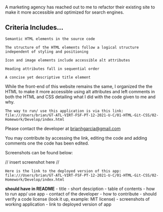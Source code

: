 A marketing agency has reached out to me to refactor their existing site to make it more accessible and optimized for search engines.

## Criteria Includes...

```
Semantic HTML elements in the source code

The structure of the HTML elements follow a logical structure independent of styling and positioning

Icon and image elements include accessible alt attributes
 
Heading attributes fall in sequential order

A concise yet descriptive title element
```

While the front-end of this website remains the same, I organized the the HTML to make it more accessible using alt attributes and left comments in both the HTML and CSS detailing what I did with the code given to me and why.

```
The way to run/ use this application is via this link: file:///Users/brian/GT-ATL-VIRT-FSF-PT-12-2021-U-C/01-HTML-Git-CSS/02-Homework/Develop/index.html
```

Please contact the developer at brianhgarcia@gmail.com

You may contribute by accessing the link, editing the code and adding comments one the code has been edited.

Screenshots can be found below:

// insert screenshot here //

```
Here is the link to the deployed version of this app: file:///Users/brian/GT-ATL-VIRT-FSF-PT-12-2021-U-C/01-HTML-Git-CSS/02-Homework/Develop/index.html
```

**should have in README**
    - title
    - short desciption
    - table of contents
    - how to run app/ use app
    - contact of the developer
    - how to contribute
    - should verify a code license (look it up, example: MIT license)
    - screenshots of working application
    - link to deployed version of app